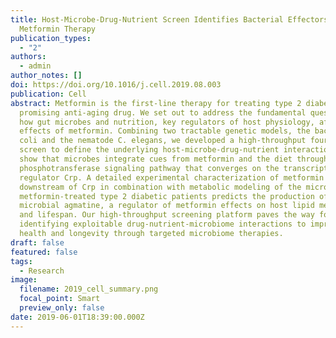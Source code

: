 ```yaml
---
title: Host-Microbe-Drug-Nutrient Screen Identifies Bacterial Effectors of
  Metformin Therapy
publication_types:
  - "2"
authors:
  - admin
author_notes: []
doi: https://doi.org/10.1016/j.cell.2019.08.003
publication: Cell
abstract: Metformin is the first-line therapy for treating type 2 diabetes and a
  promising anti-aging drug. We set out to address the fundamental question of
  how gut microbes and nutrition, key regulators of host physiology, affect the
  effects of metformin. Combining two tractable genetic models, the bacterium E.
  coli and the nematode C. elegans, we developed a high-throughput four-way
  screen to define the underlying host-microbe-drug-nutrient interactions. We
  show that microbes integrate cues from metformin and the diet through the
  phosphotransferase signaling pathway that converges on the transcriptional
  regulator Crp. A detailed experimental characterization of metformin effects
  downstream of Crp in combination with metabolic modeling of the microbiota in
  metformin-treated type 2 diabetic patients predicts the production of
  microbial agmatine, a regulator of metformin effects on host lipid metabolism
  and lifespan. Our high-throughput screening platform paves the way for
  identifying exploitable drug-nutrient-microbiome interactions to improve host
  health and longevity through targeted microbiome therapies.
draft: false
featured: false
tags:
  - Research
image:
  filename: 2019_cell_summary.png
  focal_point: Smart
  preview_only: false
date: 2019-06-01T18:39:00.000Z
---
```


